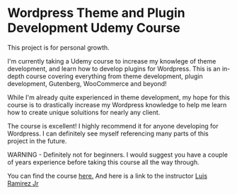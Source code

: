 Wordpress Theme and Plugin Development Udemy Course
==========

This project is for personal growth.

I'm currently taking a Udemy course to increase my knowlege of theme development, and learn how to develop plugins for Wordpress. This is an in-depth course covering everything from theme development, plugin development, Gutenberg, WooCommerce and beyond!

While I'm already quite experienced in theme development, my hope for this course is to drastically increase my Wordpress knowledge to help me learn how to create unique soluitions for nearly any client.

The course is excellent! I highly recommend it for anyone developing for Wordpress. I can definitely see myself referencing many parts of this project in the future.

WARNING - Definitely not for beginners. I would suggest you have a couple of years experience before taking this course all the way through.

You can find the course [here.](https://www.udemy.com/course/wordpress-development-create-wordpress-themes-and-plugins/)
And here is a link to the instructor [Luis Ramirez Jr](https://www.udemy.com/course/wordpress-development-create-wordpress-themes-and-plugins/#instructor-1)
 